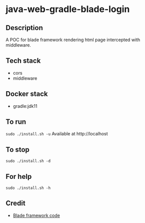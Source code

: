 # java-web-gradle-blade-login

## Description
A POC for blade framework rendering html page intercepted with middleware.

## Tech stack
- cors
- middleware

## Docker stack
- gradle:jdk11

## To run
`sudo ./install.sh -u`
Available at http://localhost

## To stop
`sudo ./install.sh -d`

## For help
`sudo ./install.sh -h`

## Credit
- [Blade framework code](https://github.com/eugenp/tutorials/tree/master/web-modules/blade)
